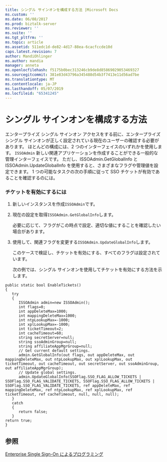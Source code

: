```yaml
---
title: シングル サインオンを構成する方法 |Microsoft Docs
ms.custom: ''
ms.date: 06/08/2017
ms.prod: biztalk-server
ms.reviewer: ''
ms.suite: ''
ms.tgt_pltfrm: ''
ms.topic: article
ms.assetid: 511edc1d-de82-4d17-88ea-6cacfccde10d
caps.latest.revision: 7
author: MandiOhlinger
ms.author: mandia
manager: anneta
ms.openlocfilehash: f5175b0bec313246cb9de8d85869029053469327
ms.sourcegitcommit: 381e83d43796a345488d54b3f7413e11d56ad7be
ms.translationtype: MT
ms.contentlocale: ja-JP
ms.lasthandoff: 05/07/2019
ms.locfileid: "65341245"
---
```

# <a name="how-to-configure-single-sign-on"></a>シングル サインオンを構成する方法
エンタープライズ シングル サインオン アクセスをする前に、エンタープライズ シングル サインオンが正しく設定されている現在のユーザーの確認する必要があります。 ほとんどの構成には、2 つのインターフェイスのいずれかを使用します。 `ISSOAdmin` 新しい関連アプリケーションを作成することができる一般的な管理インターフェイスです。 ただし、ISSOAdmin.GetGlobalInfo と ISSOAdmin.UpdateGlobalInfo を使用すると、さまざまなフラグや管理値を設定できます。 1 つの可能なタスクの次の手順に従って SSO チケットが有効であることを確認するのには。  
  
### <a name="to-enable-ticketing"></a>チケットを有効にするには  
  
1. 新しいインスタンスを作成`ISSOAdmin`です。  
  
2. 現在の設定を取得`ISSOAdmin.GetGlobalInfo`します。  
  
    必要に応じて、フラグがこの時点で設定、適切な値にすることを確認したい場合があります。  
  
3. 使用して、関連フラグを変更する`ISSOAdmin.UpdateGlobalInfo`します。  
  
    このケースで検証し、チケットを有効にする、すべてのフラグは設定されています。  
  
   次の例では、シングル サインオンを使用してチケットを有効にする方法を示します。  
  
```  
public static bool EnableTickets()  
{  
   try  
   {  
      ISSOAdmin admin=new ISSOAdmin();  
      int flags=0;  
      int appDeleteMax=1000;  
      int mappingDeleteMax=1000;  
      int ntpLookupMax=-1000;  
      int xplLookupMax=-1000;  
      int ticketTimeout=2;  
      int cacheTimeout=60;  
      string secretServer=null;  
      string ssoAdminGroup=null;  
      string affiliateAppMgrGroup=null;  
      // Get current default settings.  
      admin.GetGlobalInfo(out flags, out appDeleteMax, out mappingDeleteMax, out ntpLookupMax, out xplLookupMax, out ticketTimeout, out cacheTimeout, out secretServer, out ssoAdminGroup, out affiliateAppMgrGroup);  
      // Update global settings.  
      admin.UpdateGlobalInfo(SSOFlag.SSO_FLAG_ALLOW_TICKETS | SSOFlag.SSO_FLAG_VALIDATE_TICKETS, SSOFlag.SSO_FLAG_ALLOW_TICKETS | SSOFlag.SSO_FLAG_VALIDATE_TICKETS, ref appDeleteMax, ref mappingDeleteMax, ref ntpLookupMax, ref xplLookupMax, ref ticketTimeout, ref cacheTimeout, null, null, null);   
   }  
   catch  
   {  
      return false;  
   }  
return true;  
}  
```  
  
## <a name="see-also"></a>参照  
 [Enterprise Single Sign-On によるプログラミング](../core/programming-with-enterprise-single-sign-on.md)